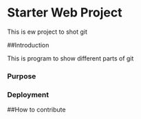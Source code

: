 # Starter Web Project

This is ew project to shot git

##Introduction

This is program to show different parts of git

### Purpose

### Deployment

##How to contribute
